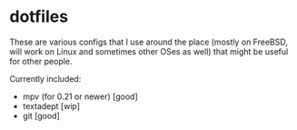 # dotfiles

These are various configs that I use around the place (mostly on FreeBSD,
will work on Linux and sometimes other OSes as well) that might be useful
for other people.

Currently included:

* mpv (for 0.21 or newer) [good]
* textadept [wip]
* git [good]
